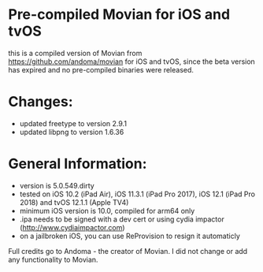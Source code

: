 Pre-compiled Movian for iOS and tvOS
====================================

this is a compiled version of Movian from https://github.com/andoma/movian for iOS and tvOS, since the beta version has expired and no pre-compiled binaries were released.

Changes:
========
- updated freetype to version 2.9.1
- updated libpng to version 1.6.36

General Information:
====================
- version is 5.0.549.dirty
- tested on iOS 10.2 (iPad Air), iOS 11.3.1 (iPad Pro 2017), iOS 12.1 (iPad Pro 2018) and tvOS 12.1.1 (Apple TV4)
- minimum iOS version is 10.0, compiled for arm64 only
- .ipa needs to be signed with a dev cert or using cydia impactor (http://www.cydiaimpactor.com)
- on a jailbroken iOS, you can use ReProvision to resign it automaticly

Full credits go to Andoma - the creator of Movian. I did not change or add any functionality to Movian.

